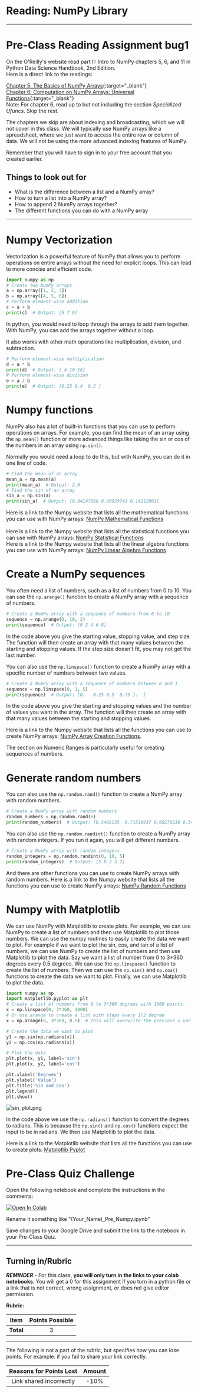 #  Reading: NumPy Library

---

# Pre-Class Reading Assignment bug1

On the O'Reilly's website read part II: Intro to NumPy chapters 5, 6, and 11 in
Python Data Science Handbook, 2nd Edition. 
</br>Here is a direct link to the readings:

[Chapter 5: The Basics of NumPy Arrays](https://learning.oreilly.com/library/view/python-data-science/9781098121211/ch05.html#ch_0202-the-basics-of-numpy-arrays_numpy-array-attributes){:target="_blank"}
<br>[Chapter 6: Computation on NumPy Arrays: Universal Functions](https://learning.oreilly.com/library/view/python-data-science/9781098121211/ch06.html#ch_0203-computation-on-arrays-ufuncs_the-slowness-of-loops){:target="_blank"}
<br>Note: For chapter 6, read up to but not including the section _Specialized Ufuncs_. Skip the rest.

The chapters we skip are about indexing and broadcasting, which we will not cover in this class. We will typically use NumPy arrays like a spreadsheet, where we just want to access the entire row or column of data. We will not be using the more advanced indexing features of NumPy.

Remember that you will have to sign in to your free account that you created earlier.

## Things to look out for
- What is the difference between a list and a NumPy array?
- How to turn a list into a NumPy array?
- How to append 2 NumPy arrays together?
- The different functions you can do with a NumPy array

---
# Numpy Vectorization
Vectorization is a powerful feature of NumPy that allows you to perform operations on entire arrays without the need for explicit loops. This can lead to more concise and efficient code.

```python
import numpy as np
# Create two NumPy arrays
a = np.array([1, 2, 3])
b = np.array([4, 5, 6])
# Perform element-wise addition
c = a + b
print(c)  # Output: [5 7 9]
```
In python, you would need to loop through the arrays to add them together. With NumPy, you can add the arrays together without a loop.

It also works with other math operations like multiplication, division, and subtraction. 
```python
# Perform element-wise multiplication
d = a * b
print(d)  # Output: [ 4 10 18]
# Perform element-wise division
e = a / b
print(e)  # Output: [0.25 0.4  0.5 ]
```
# Numpy functions

NumPy also has a lot of built-in functions that you can use to perform operations on arrays. For example, you can find the mean of an array using the `np.mean()` function or more advanced things like taking the sin or cos of the numbers in an array using `np.sin()`. 

Normally you would need a loop to do this, but with NumPy, you can do it in one line of code.

```python
# Find the mean of an array
mean_a = np.mean(a)
print(mean_a)  # Output: 2.0
# Find the sin of an array
sin_a = np.sin(a)
print(sin_a)  # Output: [0.84147098 0.90929743 0.14112001]
```
Here is a link to the Numpy website that lists all the mathematical functions you can use with NumPy arrays: [NumPy Mathematical Functions](https://numpy.org/doc/stable/reference/routines.math.html)   
</br>
Here is a link to the Numpy website that lists all the statistical functions you can use with NumPy arrays: [NumPy Statistical Functions](https://numpy.org/doc/stable/reference/routines.statistics.html)
</br>
Here is a link to the Numpy website that lists all the linear algebra functions you can use with NumPy arrays: [NumPy Linear Algebra Functions](https://numpy.org/doc/stable/reference/routines.linalg.html)
</br>

# Create a NumPy sequences
You often need a list of numbers, such as a list of numbers from 0 to 10. You can use the `np.arange()` function to create a NumPy array with a sequence of numbers. 

```python
# Create a NumPy array with a sequence of numbers from 0 to 10
sequence = np.arange(0, 10, 2)
print(sequence)  # Output: [0 2 4 6 8]
```
In the code above you give the starting value, stopping value, and step size. The function will then create an array with that many values between the starting and stopping values. If the step size doesn't fit, you may not get the last number. 

You can also use the `np.linspace()` function to create a NumPy array with a specific number of numbers between two values. 

```python
# Create a NumPy array with a sequence of numbers between 0 and 1
sequence = np.linspace(0, 1, 5)
print(sequence)  # Output: [0.   0.25 0.5  0.75 1.  ]
```
In the code above you give the starting and stopping values and the number of values you want in the array. The function will then create an array with that many values between the starting and stopping values.

Here is a link to the Numpy website that lists all the functions you can use to create NumPy arrays: [NumPy Array Creation Functions](https://numpy.org/doc/stable/reference/routines.array-creation.html).

The section on Numeric Ranges is particularly useful for creating sequences of numbers. 

# Generate random numbers
You can also use the `np.random.rand()` function to create a NumPy array with random numbers. 

```python
# Create a NumPy array with random numbers
random_numbers = np.random.rand(5)
print(random_numbers)  # Output: [0.5488135  0.71518937 0.60276338 0.54488318 0.4236548 ]
```
You can also use the `np.random.randint()` function to create a NumPy array with random integers. If you run it again, you will get different numbers. 

```python
# Create a NumPy array with random integers
random_integers = np.random.randint(0, 10, 5)
print(random_integers)  # Output: [5 0 3 3 7]
```
And there are other functions you can use to create NumPy arrays with random numbers. Here is a link to the Numpy website that lists all the functions you can use to create NumPy arrays: [NumPy Random Functions](https://numpy.org/doc/stable/reference/random/index.html)

# Numpy with Matplotlib
We can use NumPy with Matplotlib to create plots. For example, we can use NumPy to create a list of numbers and then use Matplotlib to plot those numbers. We can use the numpy routines to easily create the data we want to plot. For example if we want to plot the sin, cos, and tan of a list of numbers, we can use NumPy to create the list of numbers and then use Matplotlib to plot the data. Say we want a list of number from 0 to 3*360 degrees every 0.5 degrees. We can use the `np.linspace()`  function to create the list of numbers. Then we can use the `np.sin()` and `np.cos()` functions to create the data we want to plot. Finally, we can use Matplotlib to plot the data. 
```python
import numpy as np
import matplotlib.pyplot as plt
# Create a list of numbers from 0 to 3*360 degrees with 1000 points.
x = np.linspace(0, 3*360, 1000)
# Or use arange to create a list with steps every 1/2 degree
x = np.arange(0, 3*360, 0.5)  # This will overwrite the previous x variable. Comment it out if you want to use the linspace version.

# Create the data we want to plot
y1 = np.sin(np.radians(x))
y2 = np.cos(np.radians(x))

# Plot the data
plt.plot(x, y1, label='sin')
plt.plot(x, y2, label='cos')

plt.xlabel('Degrees')
plt.ylabel('Value')
plt.title('Sin and Cos')
plt.legend()
plt.show()
```
![sin_plot.png](images/sin_plot.png)

In the code above we use the `np.radians()` function to convert the degrees to radians. This is because the `np.sin()` and `np.cos()` functions expect the input to be in radians. We then use Matplotlib to plot the data.

Here is a link to the Matplotlib website that lists all the functions you can use to create plots: [Matplotlib Pyplot](https://matplotlib.org/stable/api/pyplot_api.html)
</br>

 
# Pre-Class Quiz Challenge
Open the following notebook and complete the instructions in the comments:

<a href="https://colab.research.google.com/github/byu-cce270/content/blob/main/docs/unit3/00_numpy/(Starter_Notebook)_Pre_Numpy.ipynb" target="_blank"><img src="https://colab.research.google.com/assets/colab-badge.svg" alt="Open In Colab"/></a>

Rename it something like "(Your_Name)_Pre_Numpy.ipynb"

Save changes to your Google Drive and submit the link to the notebook in your Pre-Class Quiz.

---

## Turning in/Rubric

**_REMINDER_** - For this class, **you will only turn in the links to your colab notebooks**. You will get a 0 for this assignment if you turn in a python file or a link that is not correct, wrong assignment, or does not give editor permission.

**Rubric:**

|                      Item                      | Points Possible |
|:----------------------------------------------:|:---------------:|
| <div style="text-align: right">**Total**</div> |        3        |

---

The following is not a part of the rubric, but specifies how you can lose points. For example: if you fail to share your link correctly.

| **Reasons for Points Lost** |    **Amount**     |  
|:---------------------------:|:-----------------:|
|   Link shared incorrectly   |       -10%        | 